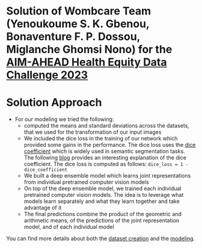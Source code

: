 # Solution of Wombcare Team (Yenoukoume S. K. Gbenou, Bonaventure F. P. Dossou, Miglanche Ghomsi Nono) for the [AIM-AHEAD Health Equity Data Challenge 2023](https://app.nightingalescience.org/contests/8lo46ovm2g1j)

# Solution Approach

- For our modeling we tried the following:
    - computed the means and standard deviations across the datasets, that we used for the transformation of our input images
    - We included the dice loss in the training of our network which provided some gains in the performance. The dice loss uses the [dice coefficient](https://en.wikipedia.org/wiki/S%C3%B8rensen%E2%80%93Dice_coefficient) which is widely used in semantic segmentation tasks. The following [blog](https://towardsdatascience.com/metrics-to-evaluate-your-semantic-segmentation-model-6bcb99639aa2) provides an interesting explanation of the dice coefficient. The dice loss is computed as follows: `dice_loss = 1 - dice_coefficient`
    - We built a deep ensemble model which learns joint representations from individual pretrained computer vision models
    - On top of the deep ensemble model, we trained each individual pretrained computer vision models. The idea is to leverage what models learn separately and what they learn together and take advantage of it
    - The final predictions combine the product of the geometric and arithmetic means, of the predictions of the joint representation model, and of each individual model

You can find more details about both the [dataset creation](project/WombcareDataCreation.ipynb) and the [modeling](project/ModelingWombcare.ipynb).